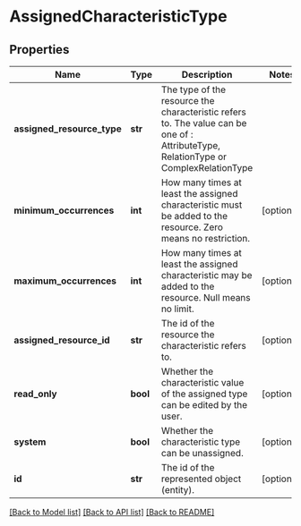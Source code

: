 # AssignedCharacteristicType

## Properties
Name | Type | Description | Notes
------------ | ------------- | ------------- | -------------
**assigned_resource_type** | **str** | The type of the resource the characteristic refers to. The value can be one of : AttributeType, RelationType or ComplexRelationType | 
**minimum_occurrences** | **int** | How many times at least the assigned characteristic must be added to the resource. Zero means no restriction. | [optional] 
**maximum_occurrences** | **int** | How many times at least the assigned characteristic may be added to the resource. Null means no limit. | [optional] 
**assigned_resource_id** | **str** | The id of the resource the characteristic refers to. | [optional] 
**read_only** | **bool** | Whether the characteristic value of the assigned type can be edited by the user. | [optional] 
**system** | **bool** | Whether the characteristic type can be unassigned. | [optional] 
**id** | **str** | The id of the represented object (entity). | [optional] 

[[Back to Model list]](../README.md#documentation-for-models) [[Back to API list]](../README.md#documentation-for-api-endpoints) [[Back to README]](../README.md)


